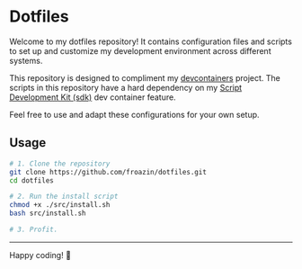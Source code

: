 # Dotfiles

Welcome to my dotfiles repository! It contains configuration files and scripts to set up and customize my development environment across different systems.

This repository is designed to compliment my [devcontainers](https://github.com/froazin/devcontainers) project. The scripts in this repository have a hard dependency on my [Script Development Kit (sdk)](https://github.com/froazin/devcontainers/blob/main/features/src/sdk/README.md) dev container feature.

Feel free to use and adapt these configurations for your own setup.

## Usage

```bash
# 1. Clone the repository
git clone https://github.com/froazin/dotfiles.git
cd dotfiles

# 2. Run the install script
chmod +x ./src/install.sh 
bash src/install.sh

# 3. Profit.
```

---
Happy coding! :rocket:
